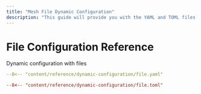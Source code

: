 ```yaml
---
title: "Mesh File Dynamic Configuration"
description: "This guide will provide you with the YAML and TOML files for dynamic configuration in Mesh Proxy. Read the technical documentation."
---
```


# File Configuration Reference

Dynamic configuration with files

```yml  tab="YAML"
--8<-- "content/reference/dynamic-configuration/file.yaml"
```

```toml  tab="TOML"
--8<-- "content/reference/dynamic-configuration/file.toml"
```
